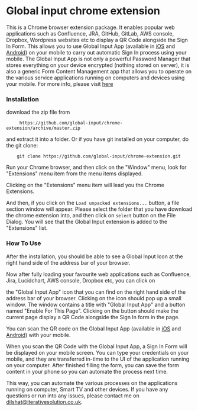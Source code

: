 # Global input chrome extension


This is a Chrome browser extension package. It enables popular web applications such as Confluence, JRA, GitHub, GitLab, AWS console, Dropbox, Wordpress websites etc to display a QR Code alongside the Sign In Form. This allows you to use Global Input App (available in [iOS](https://itunes.apple.com/us/app/global-input-app/id1269541616?mt=8&ign-mpt=uo%3D4) and [Android](https://itunes.apple.com/us/app/global-input-app/id1269541616?mt=8&ign-mpt=uo%3D4)) on your mobile to carry out automatic Sign In process using your mobile. The Global Input App is not only a powerful Password Manager that stores everything on your device encrypted (nothing stored on server), it is also a generic Form Content Management app that allows you to operate on the various service applications running on computers and devices using your mobile. For more info, please visit [here](https://globalinput.co.uk)


### Installation

download the zip file from

         https://github.com/global-input/chrome-extension/archive/master.zip

and extract it into a folder. Or if you have git installed on your computer, do the git clone:

        git clone https://github.com/global-input/chrome-extension.git


Run your Chrome browser, and then click on the "Window" menu, look for "Extensions" menu item from the menu items displayed.

Clicking on the "Extensions" menu item will lead you the Chrome Extensions.  

And then, if you click on the ```Load unpacked extensions...``` button, a file section window will appear. Please  select the folder that you have download the chrome extension into, and then click on ```select``` button on the File Dialog. You will see that the Global Input extension is added to the "Extensions" list.  

### How To Use

After the installation, you should be able to see a Global Input Icon at the right hand side of the address bar of your browser.

Now after fully loading your favourite web applications such as Confluence, Jira, Lucidchart, AWS console, Dropbox etc, you can click on

the "Global Input App" icon that you can find on the right hand side of the address bar of your browser. Clicking on the icon should pop up a small window. The window contains a title with "Global Input App" and a button named "Enable For This Page". Clicking on the button should make the current page display a QR Code alongside the Sign In form in the page.

You can scan the QR code on the Global Input App (available in [iOS](https://itunes.apple.com/us/app/global-input-app/id1269541616?mt=8&ign-mpt=uo%3D4) and [Android](https://itunes.apple.com/us/app/global-input-app/id1269541616?mt=8&ign-mpt=uo%3D4)) with your mobile.

When you scan the QR Code with the Global Input App, a Sign In Form will be displayed on your mobile screen. You can type your credentials on your mobile, and they are transferred in-time to the UI of the application running on your computer. After finished filling the form, you can save the form content in your phone so you can automate the process next time.

This way, you can automate the various processes on the applications running on computer, Smart TV and other devices. If you have any questions or run into any issues, please contact me on dilshat@iterativesolution.co.uk.
